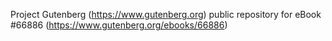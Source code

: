 Project Gutenberg (https://www.gutenberg.org) public repository for eBook #66886 (https://www.gutenberg.org/ebooks/66886)
